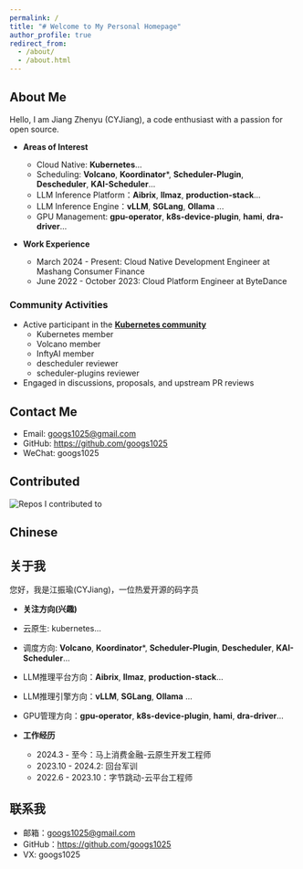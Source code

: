 ```yaml
---
permalink: /
title: "# Welcome to My Personal Homepage"
author_profile: true
redirect_from: 
  - /about/
  - /about.html
---
```


## About Me
Hello, I am Jiang Zhenyu (CYJiang), a code enthusiast with a passion for open source.

- **Areas of Interest**
  - Cloud Native: **Kubernetes**...
  - Scheduling: **Volcano**, **Koordinator***, **Scheduler-Plugin**, **Descheduler**, **KAI-Scheduler**...
  - LLM Inference Platform：**Aibrix**, **llmaz**, **production-stack**...
  - LLM Inference Engine：**vLLM**, **SGLang**, **Ollama** ...
  - GPU Management: **gpu-operator**, **k8s-device-plugin**, **hami**, **dra-driver**...

- **Work Experience**
  - March 2024 - Present: Cloud Native Development Engineer at Mashang Consumer Finance
  - June 2022 - October 2023: Cloud Platform Engineer at ByteDance

### Community Activities

- Active participant in the **[Kubernetes community](https://github.com/kubernetes/kubernetes)**
  - Kubernetes member
  - Volcano member
  - InftyAI member
  - descheduler reviewer
  - scheduler-plugins reviewer
- Engaged in discussions, proposals, and upstream PR reviews

## Contact Me

- Email: googs1025@gmail.com
- GitHub: https://github.com/googs1025
- WeChat: googs1025

## Contributed

![Repos I contributed to](https://github-contrib-stats.vercel.app/googs1025/contributed.svg)

## Chinese

## 关于我
您好，我是江振瑜(CYJiang)，一位热爱开源的码字员

- **关注方向(兴趣)**
- 云原生: kubernetes...
- 调度方向: **Volcano**, **Koordinator***, **Scheduler-Plugin**, **Descheduler**, **KAI-Scheduler**...
- LLM推理平台方向：**Aibrix**, **llmaz**, **production-stack**...
- LLM推理引擎方向：**vLLM**, **SGLang**, **Ollama** ...
- GPU管理方向：**gpu-operator**, **k8s-device-plugin**, **hami**, **dra-driver**...

- **工作经历**  
  - 2024.3 - 至今：马上消费金融-云原生开发工程师
  - 2023.10 - 2024.2: 回台军训
  - 2022.6 - 2023.10：字节跳动-云平台工程师
  
## 联系我

- 邮箱：googs1025@gmail.com
- GitHub：https://github.com/googs1025
- VX: googs1025
